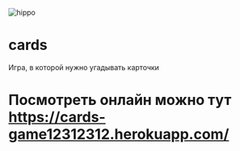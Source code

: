 ![hippo](https://i.yapx.ru/OZcGL.gif)






# cards
Игра, в которой нужно угадывать карточки
# Посмотреть онлайн можно тут https://cards-game12312312.herokuapp.com/
